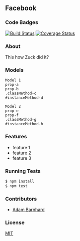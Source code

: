 ## Facebook
### Code Badges
[![Build Status](https://travis-ci.org/ABarnhard/facebook.svg)](https://travis-ci.org/ABarnhard/facebook)
[![Coverage Status](https://coveralls.io/repos/ABarnhard/facebook/badge.png)](https://coveralls.io/r/ABarnhard/facebook)

### About
This how Zuck did it?

### Models
```
Model 1
prop-a
prop-b
.classMethod-c
#instanceMethod-d
```

```
Model 2
prop-e
prop-f
.classMethod-g
#instanceMethod-h
```

### Features
- feature 1
- feature 2
- feature 3

### Running Tests
```bash
$ npm install
$ npm test
```

### Contributors
- [Adam Barnhard](https://github.com/abarnhard)

### License
[MIT](LICENSE)

